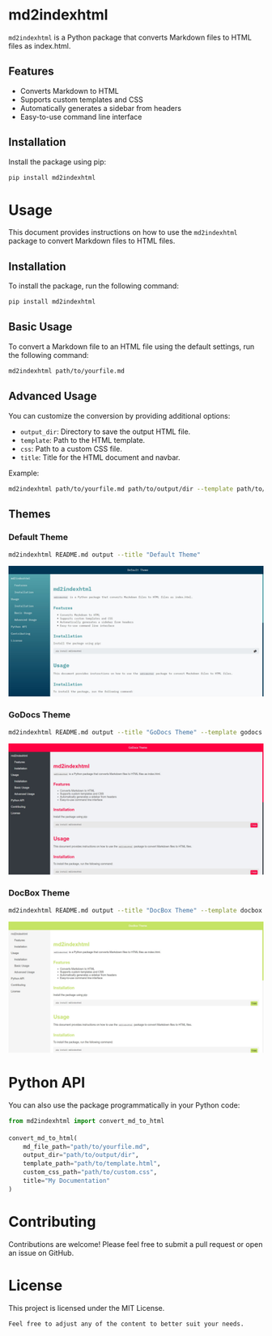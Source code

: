 # md2indexhtml

`md2indexhtml` is a Python package that converts Markdown files to HTML files as index.html.

## Features

- Converts Markdown to HTML
- Supports custom templates and CSS
- Automatically generates a sidebar from headers
- Easy-to-use command line interface

## Installation

Install the package using pip:

```bash
pip install md2indexhtml
```

# Usage

This document provides instructions on how to use the `md2indexhtml` package to convert Markdown files to HTML files.

## Installation

To install the package, run the following command:

```bash
pip install md2indexhtml
```

## Basic Usage

To convert a Markdown file to an HTML file using the default settings, run the following command:
```bash
md2indexhtml path/to/yourfile.md
```

## Advanced Usage

You can customize the conversion by providing additional options:
 
- `output_dir`: Directory to save the output HTML file.
- `template`: Path to the HTML template.
- `css`: Path to a custom CSS file.
- `title`: Title for the HTML document and navbar.

Example:
```bash
md2indexhtml path/to/yourfile.md path/to/output/dir --template path/to/template.html --css path/to/custom.css --title "My Documentation"
```

## Themes

### Default Theme

```bash
md2indexhtml README.md output --title "Default Theme"
```

![Default](screenshots/index.jpg)

### GoDocs Theme

```bash
md2indexhtml README.md output --title "GoDocs Theme" --template godocs.html
```

![GoDocs](screenshots/godocs.jpg)

### DocBox Theme

```bash
md2indexhtml README.md output --title "DocBox Theme" --template docbox.html 
```

![GoDocs](screenshots/docbox.jpg)

# Python API

You can also use the package programmatically in your Python code:

```python
from md2indexhtml import convert_md_to_html

convert_md_to_html(
    md_file_path="path/to/yourfile.md",
    output_dir="path/to/output/dir",
    template_path="path/to/template.html",
    custom_css_path="path/to/custom.css",
    title="My Documentation"
)
```

# Contributing

Contributions are welcome! Please feel free to submit a pull request or open an issue on GitHub.

# License
This project is licensed under the MIT License.

```
Feel free to adjust any of the content to better suit your needs.
```